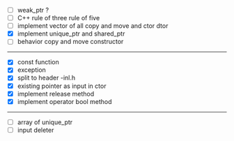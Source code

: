 * [ ] weak_ptr ?
* [ ] C++ rule of three rule of five
* [ ] implement vector of all copy and move and ctor dtor
* [X] implement unique_ptr and shared_ptr
* [ ] behavior copy and move constructor 

---

* [X] const function
* [X] exception
* [X] split to header -inl.h
* [X] existing pointer as input in ctor
* [X] implement release method
* [X] implement operator bool method
 
---

* [ ] array of unique_ptr
* [ ] input deleter 